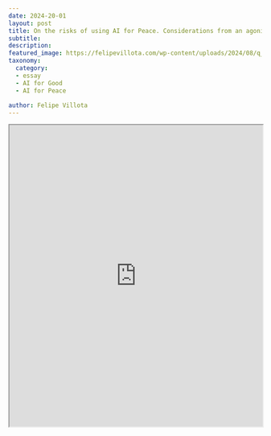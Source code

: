 ```yaml
---
date: 2024-20-01
layout: post
title: On the risks of using AI for Peace. Considerations from an agonistic peace perspective.
subtitle:  
description: 
featured_image: https://felipevillota.com/wp-content/uploads/2024/08/q_1.jpg
taxonomy:
  category: 
  - essay
  - AI for Good
  - AI for Peace
 
author: Felipe Villota 
---
```


<iframe src="https://docs.google.com/document/d/1jaweQWx89XnJrYYnjAh-NfvniDY5_q3c1i2Y0Zq12RE/edit?tab=t.0" width="100%" height="600px"></iframe>
